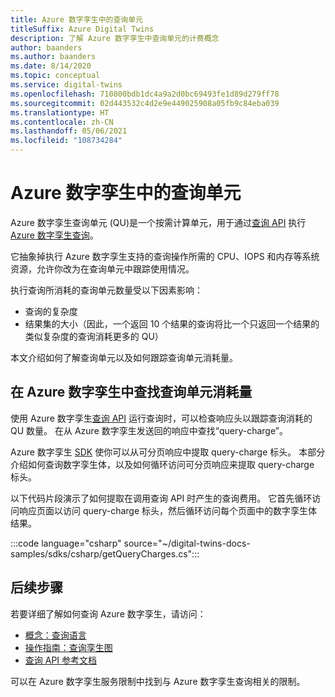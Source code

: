```yaml
---
title: Azure 数字孪生中的查询单元
titleSuffix: Azure Digital Twins
description: 了解 Azure 数字孪生中查询单元的计费概念
author: baanders
ms.author: baanders
ms.date: 8/14/2020
ms.topic: conceptual
ms.service: digital-twins
ms.openlocfilehash: 710800bdb1dc4a9a2d0bc69493fe1d89d279ff78
ms.sourcegitcommit: 02d443532c4d2e9e449025908a05fb9c84eba039
ms.translationtype: HT
ms.contentlocale: zh-CN
ms.lasthandoff: 05/06/2021
ms.locfileid: "108734284"
---
```

# <a name="query-units-in-azure-digital-twins"></a>Azure 数字孪生中的查询单元 

Azure 数字孪生查询单元 (QU)是一个按需计算单元，用于通过[查询 API](/rest/api/digital-twins/dataplane/query) 执行 [Azure 数字孪生查询](how-to-query-graph.md)。 

它抽象掉执行 Azure 数字孪生支持的查询操作所需的 CPU、IOPS 和内存等系统资源，允许你改为在查询单元中跟踪使用情况。

执行查询所消耗的查询单元数量受以下因素影响：

* 查询的复杂度
* 结果集的大小（因此，一个返回 10 个结果的查询将比一个只返回一个结果的类似复杂度的查询消耗更多的 QU）

本文介绍如何了解查询单元以及如何跟踪查询单元消耗量。

## <a name="find-the-query-unit-consumption-in-azure-digital-twins"></a>在 Azure 数字孪生中查找查询单元消耗量

使用 Azure 数字孪生[查询 API](/rest/api/digital-twins/dataplane/query) 运行查询时，可以检查响应头以跟踪查询消耗的 QU 数量。 在从 Azure 数字孪生发送回的响应中查找“query-charge”。

Azure 数字孪生 [SDK](concepts-apis-sdks.md) 使你可以从可分页响应中提取 query-charge 标头。 本部分介绍如何查询数字孪生体，以及如何循环访问可分页响应来提取 query-charge 标头。 

以下代码片段演示了如何提取在调用查询 API 时产生的查询费用。 它首先循环访问响应页面以访问 query-charge 标头，然后循环访问每个页面中的数字孪生体结果。 

:::code language="csharp" source="~/digital-twins-docs-samples/sdks/csharp/getQueryCharges.cs":::

## <a name="next-steps"></a>后续步骤

若要详细了解如何查询 Azure 数字孪生，请访问：

* [概念：查询语言](concepts-query-language.md)
* [操作指南：查询孪生图](how-to-query-graph.md)
* [查询 API 参考文档](/rest/api/digital-twins/dataplane/query/querytwins)

可以在 Azure 数字孪生服务限制中找到与 Azure 数字孪生查询相关的限制。